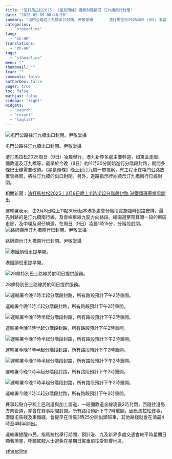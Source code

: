 ```yaml
---
title: "渣打馬拉松2025｜《星島頭條》視察封路情況 汀九橋南行封閉"
date: "2025-02-09 00:40:50"
summary: "屯門公路往汀九橋出口封閉。尹敬堂攝       渣打馬拉松2025周日（9日）凌晨舉行，港九..."
categories:
  - "stheadline"
lang:
  - "zh-HK"
translations:
  - "zh-HK"
tags:
  - "stheadline"
menu: ""
thumbnail: ""
lead: ""
comments: false
authorbox: false
pager: true
toc: false
mathjax: false
sidebar: "right"
widgets:
  - "search"
  - "recent"
  - "taglist"
---
```


![屯門公路往汀九橋出口封閉。尹敬堂攝](https://image.stheadline.com/f/680p0/0x0/100/none/33ba420e107a028cd677fb32179bbbcf/stheadline/inewsmedia/20250208/_2025020900302921531.jpg)

屯門公路往汀九橋出口封閉。尹敬堂攝




渣打馬拉松2025周日（9日）凌晨舉行，港九新界多處主要幹道，如東區走廊、彌敦道及汀九橋等，最早於今晚（8日）約11時30分開始進行分階段封路，期間多條巴士線需要改道。《星島頭條》晚上到汀九橋一帶視察，有工程車在屯門公路放置雪榚筒，將往汀九橋的出口封閉。另外，道路指示牌亦顯示汀九橋南行已經封閉。

相關新聞：[渣打馬拉松2025｜2月8日晚上11時半起分階段封路 港鐵頭班車提早開出](https://www.stheadline.com/society/3426865/%E6%B8%A3%E6%89%93%E9%A6%AC%E6%8B%89%E6%9D%BE20252%E6%9C%888%E6%97%A5%E6%99%9A%E4%B8%8A11%E6%99%82%E5%8D%8A%E8%B5%B7%E5%88%86%E9%9A%8E%E6%AE%B5%E5%B0%81%E8%B7%AF-%E6%B8%AF%E9%90%B5%E9%A0%AD%E7%8F%AD%E8%BB%8A%E6%8F%90%E6%97%A9%E9%96%8B%E5%87%BA)

運輸署表示，由2月8日晚上11點30分起本港多處會分階段實施臨時封路安排，最先封路的是汀九橋南行線，及青嶼車線九龍方向路段。維園道至筲箕灣一段的東區走廊，及中環及灣仔繞道，在周日（9日）凌晨1時15分，分階段封閉。
 ![路牌顯示汀九橋南行已封閉。尹敬堂攝](https://image.hkhl.hk/f/1024p0/0x0/100/none/260e6a07c19600ca5d117304af04a3e1/2025-02/KakaoTalk_Photo_2025-02-09-00-20-29_001.jpeg)


路牌顯示汀九橋南行已封閉。尹敬堂攝



 ![港鐵頭班車提早開。](https://image.hkhl.hk/f/1024p0/0x0/100/none/49f7099ac59bb70f83805909b64056c4/2025-02/145.JPG)


港鐵頭班車提早開。



 ![28條特別巴士路線將於明日提供服務。](https://image.hkhl.hk/f/1024p0/0x0/100/none/8327755711559e956e0acd4c13615a8f/2025-02/113.JPG)


28條特別巴士路線將於明日提供服務。



 ![運輸署今晚11時半起分階段封路，所有路段預計下午2時重開。](https://image.hkhl.hk/f/1024p0/0x0/100/none/5577115b436166e8a3f17e439df1972c/2025-02/E.PNG)


運輸署今晚11時半起分階段封路，所有路段預計下午2時重開。



 ![運輸署今晚11時半起分階段封路，所有路段預計下午2時重開。](https://image.hkhl.hk/f/1024p0/0x0/100/none/0ef5228a26d89efa625e4f2c6aaba6b6/2025-02/A.PNG)


運輸署今晚11時半起分階段封路，所有路段預計下午2時重開。



 ![運輸署今晚11時半起分階段封路，所有路段預計下午2時重開。](https://image.hkhl.hk/f/1024p0/0x0/100/none/7cbad40355752c97a165826deb17f8f7/2025-02/D1.png)


運輸署今晚11時半起分階段封路，所有路段預計下午2時重開。



 ![運輸署今晚11時半起分階段封路，所有路段預計下午2時重開。](https://image.hkhl.hk/f/1024p0/0x0/100/none/fe8af89e81df27dcac973c696e94d47b/2025-02/C.PNG)


運輸署今晚11時半起分階段封路，所有路段預計下午2時重開。



 ![運輸署今晚11時半起分階段封路，所有路段預計下午2時重開。](https://image.hkhl.hk/f/1024p0/0x0/100/none/77229760e2380dd7393792022ad31d42/2025-02/B.PNG)


運輸署今晚11時半起分階段封路，所有路段預計下午2時重開。




賽事起點介乎梳士巴利道與加士居道，一段彌敦道全線凌晨3時封閉，西隧往港島方向管道，亦會在賽事期間封閉。所有路段預計下午2時重開。因應馬拉松賽事，港鐵屯馬綫及東鐵綫，會提早在清晨3時25分開出頭班車，其他路綫就會在清晨4時至4時半開出。

運輸署提醒市民，指馬拉松舉行期間，預計港、九及新界多處交通會較平時星期日顯著擠塞，呼籲駕駛人士避免在星期日駕車前往受影響地區。

[stheadline](https://std.stheadline.com/realtime/article/2051649/即時-港聞-渣打馬拉松2025-星島頭條-視察封路情況-汀九橋南行封閉)
